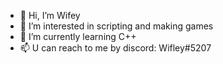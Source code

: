 - 👋 Hi, I’m Wifey
- 👀 I’m interested in scripting and making games
- 🌱 I’m currently learning C++
- 📫 U can reach to me by discord: Wifley#5207
